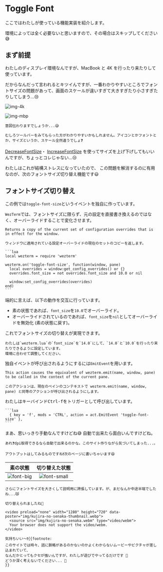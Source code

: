 # Toggle Font

ここではわたしが使っている機能実装を紹介します。

環境によっては全く必要ないと思いますので、その場合はスキップしてください😅

## まず前提

わたしのディスプレイ環境なんですが、MacBook と 4K を行ったり来たりして使っています。

だからなんだって言われるとキツイんですが、一番わかりやすいところでフォントサイズの問題があって、画面のスケールが違いすぎて大きすぎたり小さすぎたりしてしまう...😢

![img-4k](img/img-4k.webp)

![img-mbp](img/img-mbp.webp)

```admonish note
意図伝わりますでしょうか...😅

むしろツールバーをみてもらった方がわかりやすいかもしれません。アイコンとかフォントとか、サイズというか、スケール全然違うでしょ❓
```

[DecreaseFontSize](https://wezfurlong.org/wezterm/config/lua/keyassignment/DecreaseFontSize.html)・
[IncreaseFontSize](https://wezfurlong.org/wezterm/config/lua/keyassignment/IncreaseFontSize.html)
を使ってサイズを上げ下げしてもいいんですが、ちょっとコレじゃない...😒

わたしはこれが結構ストレスになっていたので、 この問題を解消するのに有用なのが、次のフォントサイズ切り替え機能です😃

## フォントサイズ切り替え

この例では`toggle-font-size`というイベントを独自に作っています。

`WezTerm`では、フォントサイズに限らず、元の設定を直接書き換えるのではなく、オーバーライドすることで変化させます。

```admonish info title="[window:get_config_overrides()](https://wezfurlong.org/wezterm/config/lua/window/get_config_overrides.html)"
Returns a copy of the current set of configuration overrides that is in effect for the window.

ウィンドウに適用されている設定オーバーライドの現在のセットのコピーを返します。
```

~~~admonish example title="event.lua"
```lua
local wezterm = require 'wezterm'

wezterm.on('toggle-font-size', function(window, pane)
  local overrides = window:get_config_overrides() or {}
  overrides.font_size = not overrides.font_size and 10.0 or nil

  window:set_config_overrides(overrides)
end)
```
~~~

端的に言えば、以下の動作を交互に行っています。

- 素の状態であれば、`font_size`を`10.0`でオーバーライド。
- オーバーライドされているのであれば、`font_size`を`nil`としてオーバーライドを無効化 (素の状態に戻す)。

これでフォントサイズの切り替えが実現できます。

~~~admonish note
わたしは`wezterm.lua`の`font_size`を`14.0`にして、`14.0`と`10.0`を行ったり来たりできるように設定しています。
環境に合わせて調整してください。
~~~

独自イベントが呼び出されるようにするには`EmitEvent`を用います。

```admonish info title="[EmitEvent](https://wezfurlong.org/wezterm/config/lua/keyassignment/EmitEvent.html)"
This action causes the equivalent of wezterm.emit(name, window, pane) to be called in the context of the current pane.

このアクションは、現在のペインのコンテキストで wezterm.emit(name, window, pane) と同等のアクションが呼び出されるようにします。
```

わたしはキーバインド<kbd>Ctrl-f</kbd>をトリガーとして呼び出しています。

~~~admonish example title="keybinds.lua"
```lua
  { key = 'f', mods = 'CTRL', action = act.EmitEvent 'toggle-font-size' },
```
~~~

まあ、思いっきり手動なんですけどね😅 自動で出来たら面白いんですけどね。

```admonish note
あれ❓dpi取得できるなら自動で出来るのかな。このサイト作りながら気づいてしまった...。

アウトプットはしてみるものですね❗次のページに書いちゃいます😆
```

|素の状態|切り替えた状態|
|:---:|:---:|
|![font-big](img/font-big.webp)|![font-small](img/font-small.webp)|

```admonish note
さらにフォントサイズを大きくして説明用に誇張しています。が、まだなんか中途半端でしたね...😿
```

```admonish success
切り替えられましたね🤗

<video preload="none" width="1280" height="720" data-poster="img/kujira-no-senaka-thumbnail.webp">
  <source src="img/kujira-no-senaka.webm" type="video/webm">
  Your browser does not support the video/webm.
</video>

気持ちいい〜❗️{{footnote:
このサイトでは時々、話に脈略があるのかないのかよくわからないムービーやピクチャが差し込まれていて、
なんだかとってもクセが強いんですが、わたしが遊びでやってるだけです 🧸
どうか深く考えないでください... 🐻
}}
```

